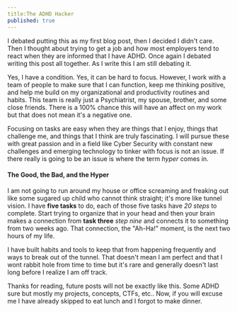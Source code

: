 ```yaml
---
title:The ADHD Hacker
published: true
---
```


I debated putting this as my first blog post, then I decided I didn't care. Then I thought about trying to get a job and how most employers tend to react when they are informed that I have ADHD. Once again I debated writing this post all together. As I write this I am still debating it. 

Yes, I have a condition. Yes, it can be hard to focus. However, I work with a team of people to make sure that I can function, keep me thinking positive, and help me build on my organizational and productivity routines and habits. This team is really just a Psychiatrist, my spouse, brother, and some close friends. There is a 100% chance this will have an affect on my work but that does not mean it's a negative one. 

Focusing on tasks are easy when they are things that I enjoy, things that challenge me, and things that I think are truly fascinating. I will pursue these with great passion and in a field like Cyber Security with constant new challenges and emerging technology to tinker with focus is not an issue. If there really is going to be an issue is where the term *hyper* comes in. 

#### The Good, the Bad, and the Hyper

I am not going to run around my house or office screaming and freaking out like some sugared up child who cannot think straight; it's more like tunnel vision. I have **five tasks** to do, each of those five tasks have *20 steps* to complete. Start trying to organize that in your head and then your brain makes a connection from **task three** *step nine* and connects it to something from two weeks ago. That connection, the "Ah-Ha!" moment, is the next two hours of my life. 

I have built habits and tools to keep that from happening frequently and ways to break out of the tunnel. That doesn't mean I am perfect and that I wont rabbit hole from time to time but it's rare and generally doesn't last long before I realize I am off track. 

Thanks for reading, future posts will not be exactly like this. Some ADHD sure but mostly my projects, concepts, CTFs, etc.. Now, if you will excuse me I have already skipped to eat lunch and I forgot to make dinner. 